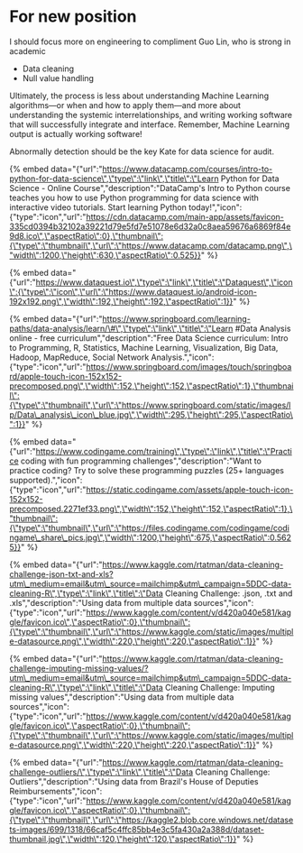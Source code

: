 # For new position

I should focus more on engineering to compliment Guo Lin, who is strong in academic  


* Data cleaning
* Null value handling

  
Ultimately, the process is less about understanding Machine Learning algorithms—or when and how to apply them—and more about understanding the systemic interrelationships, and writing working software that will successfully integrate and interface. Remember, Machine Learning output is actually working software!  
  
Abnormally detection should be the key Kate for data science for audit.



{% embed data="{\"url\":\"https://www.datacamp.com/courses/intro-to-python-for-data-science\",\"type\":\"link\",\"title\":\"Learn Python for Data Science - Online Course\",\"description\":\"DataCamp\'s Intro to Python course teaches you how to use Python programming for data science with interactive video tutorials. Start learning Python today!\",\"icon\":{\"type\":\"icon\",\"url\":\"https://cdn.datacamp.com/main-app/assets/favicon-335cd0394b32102a39221d79e5fd7e51078e6d32a0c8aea59676a6869f84e9d8.ico\",\"aspectRatio\":0},\"thumbnail\":{\"type\":\"thumbnail\",\"url\":\"https://www.datacamp.com/datacamp.png\",\"width\":1200,\"height\":630,\"aspectRatio\":0.525}}" %}

{% embed data="{\"url\":\"https://www.dataquest.io\",\"type\":\"link\",\"title\":\"Dataquest\",\"icon\":{\"type\":\"icon\",\"url\":\"https://www.dataquest.io/android-icon-192x192.png\",\"width\":192,\"height\":192,\"aspectRatio\":1}}" %}

{% embed data="{\"url\":\"https://www.springboard.com/learning-paths/data-analysis/learn/\#\",\"type\":\"link\",\"title\":\"Learn \#Data Analysis online - free curriculum\",\"description\":\"Free Data Science curriculum: Intro to Programming, R, Statistics, Machine Learning, Visualization, Big Data, Hadoop, MapReduce, Social Network Analysis.\",\"icon\":{\"type\":\"icon\",\"url\":\"https://www.springboard.com/images/touch/springboard/apple-touch-icon-152x152-precomposed.png\",\"width\":152,\"height\":152,\"aspectRatio\":1},\"thumbnail\":{\"type\":\"thumbnail\",\"url\":\"https://www.springboard.com/static/images/lp/Data\_analysis\_icon\_blue.jpg\",\"width\":295,\"height\":295,\"aspectRatio\":1}}" %}

{% embed data="{\"url\":\"https://www.codingame.com/training\",\"type\":\"link\",\"title\":\"Practice coding with fun programming challenges\",\"description\":\"Want to practice coding? Try to solve these programming puzzles \(25+ languages supported\).\",\"icon\":{\"type\":\"icon\",\"url\":\"https://static.codingame.com/assets/apple-touch-icon-152x152-precomposed.2271ef33.png\",\"width\":152,\"height\":152,\"aspectRatio\":1},\"thumbnail\":{\"type\":\"thumbnail\",\"url\":\"https://files.codingame.com/codingame/codingame\_share\_pics.jpg\",\"width\":1200,\"height\":675,\"aspectRatio\":0.5625}}" %}

{% embed data="{\"url\":\"https://www.kaggle.com/rtatman/data-cleaning-challenge-json-txt-and-xls?utm\_medium=email&utm\_source=mailchimp&utm\_campaign=5DDC-data-cleaning-R\",\"type\":\"link\",\"title\":\"Data Cleaning Challenge: .json, .txt and .xls\",\"description\":\"Using data from multiple data sources\",\"icon\":{\"type\":\"icon\",\"url\":\"https://www.kaggle.com/content/v/d420a040e581/kaggle/favicon.ico\",\"aspectRatio\":0},\"thumbnail\":{\"type\":\"thumbnail\",\"url\":\"https://www.kaggle.com/static/images/multiple-datasource.png\",\"width\":220,\"height\":220,\"aspectRatio\":1}}" %}

{% embed data="{\"url\":\"https://www.kaggle.com/rtatman/data-cleaning-challenge-imputing-missing-values/?utm\_medium=email&utm\_source=mailchimp&utm\_campaign=5DDC-data-cleaning-R\",\"type\":\"link\",\"title\":\"Data Cleaning Challenge: Imputing missing values\",\"description\":\"Using data from multiple data sources\",\"icon\":{\"type\":\"icon\",\"url\":\"https://www.kaggle.com/content/v/d420a040e581/kaggle/favicon.ico\",\"aspectRatio\":0},\"thumbnail\":{\"type\":\"thumbnail\",\"url\":\"https://www.kaggle.com/static/images/multiple-datasource.png\",\"width\":220,\"height\":220,\"aspectRatio\":1}}" %}

{% embed data="{\"url\":\"https://www.kaggle.com/rtatman/data-cleaning-challenge-outliers/\",\"type\":\"link\",\"title\":\"Data Cleaning Challenge: Outliers\",\"description\":\"Using data from Brazil\'s House of Deputies Reimbursements\",\"icon\":{\"type\":\"icon\",\"url\":\"https://www.kaggle.com/content/v/d420a040e581/kaggle/favicon.ico\",\"aspectRatio\":0},\"thumbnail\":{\"type\":\"thumbnail\",\"url\":\"https://kaggle2.blob.core.windows.net/datasets-images/699/1318/66caf5c4ffc85bb4e3c5fa430a2a388d/dataset-thumbnail.jpg\",\"width\":120,\"height\":120,\"aspectRatio\":1}}" %}





